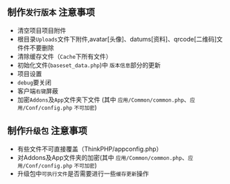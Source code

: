 ## 制作`发行版本` 注意事项
- 清空项目项目附件
 -  根目录`Uploads`文件下附件,avatar[头像]、datums[资料]、qrcode[二维码]文件件不要删除
- 清除缓存文件（`Cache`下所有文件）
- 初始化文件(`baseset_data.php`)中 `版本信息`部分的更新
- 项目设置
- `debug`要关闭
 - 客户端`右键`屏蔽
- 加密`Addons`及`App`文件夹下文件 (其中 `应用/Common/common.php`、`应用/Conf/config.php` `不可加密`)

## 制作`升级包` 注意事项
- 有些文件不可直接覆盖（ThinkPHP/appconfig.php）
- 对Addons及App文件夹的加密(其中 `应用/Common/common.php`、`应用/Conf/config.php` `不可加密`)
- 升级包中`可执行文件`是否需要进行一些`缓存更新`操作


